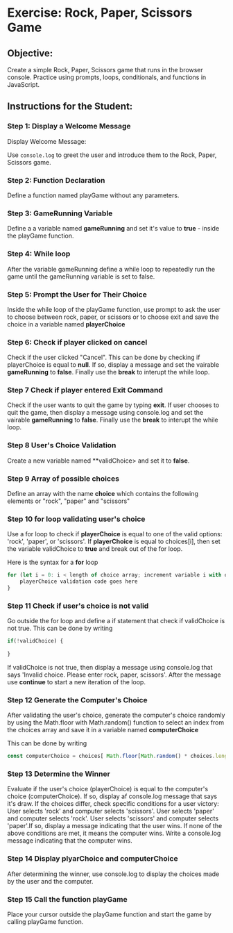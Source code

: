 # Exercise: Rock, Paper, Scissors Game

## Objective:

Create a simple Rock, Paper, Scissors game that runs in the browser console. Practice using prompts, loops, conditionals, and functions in JavaScript.

## Instructions for the Student:

### Step 1: Display a Welcome Message

Display Welcome Message:

Use `console.log` to greet the user and introduce them to the Rock, Paper, Scissors game.

### Step 2: Function Declaration

Define a function named playGame without any parameters.


### Step 3: GameRunning Variable

Define a a variable named **gameRunning** and set it's value to **true** - inside the playGame function.

### Step 4: While loop
After the variable gameRunning define a while loop to repeatedly run the game until the gameRunning variable is set to false.

### Step 5: Prompt the User for Their Choice

Inside the while loop of the playGame function, use prompt to ask the user to choose between rock, paper, or scissors or to choose exit and save the choice in a variable named **playerChoice**

### Step 6: Check if player clicked on cancel
Check if the user clicked "Cancel". This can be done by checking if playerChoice is equal to **null**. If so, display a message and set the vairable **gameRunning** to **false**. Finally use the **break** to interupt the while loop.


### Step 7  Check if player entered Exit Command
Check if the user wants to quit the game by typing **exit**. If user chooses to quit the game, then display a message using console.log and set the vairable **gameRunning** to **false**. Finally use the **break** to interupt the while loop.

### Step 8  User's Choice Validation
Create a new variable named **validChoice> and set it to **false**.

### Step 9 Array of possible choices
Define an array with the name **choice** which contains the following elements or "rock", "paper" and "scissors"

### Step 10 for loop validating user's choice
Use a for loop to check if **playerChoice** is equal to one of the valid options: 'rock', 'paper', or 'scissors'. 
If **playerChoice** is equal to choices[i], then set the variable validChoice to **true** and break out of the for loop.

Here is the syntax for a **for** loop 
``` Javascript
for (let i = 0: i < length of choice array; increment variable i with one) {
    playerChoice validation code goes here
}
```

### Step 11 Check if user's choice is not valid
Go outside the for loop and define a if statement that check if validChoice is not true. This can be done by writing 
```Javascript 
if(!validChoice) {
    
}
```
If validChoice is not true, then display a message using console.log that says 'Invalid choice. Please enter rock, paper, scissors'. After the message  use **continue** to start a new iteration of the loop.

### Step 12 Generate the Computer's Choice
After validating the user's choice, generate the computer's choice randomly by using the Math.floor with Math.random() function to select an index from the choices array and save it in a variable named **computerChoice**

This can be done by writing 
```Javascript 
const computerChoice = choices[ Math.floor[Math.random() * choices.length) ];
```


### Step 13 Determine the Winner
Evaluate if the user's choice (playerChoice) is equal to the computer's choice (computerChoice). If so, display af console.log message that says it's draw. If the choices differ, check specific conditions for a user victory:
User selects 'rock' and computer selects 'scissors'.
User selects 'paper' and computer selects 'rock'.
User selects 'scissors' and computer selects 'paper'.If so, display a message indicating that the user wins. If none of the above conditions are met, it means the computer wins.
Write a console.log message indicating that the computer wins.


### Step 14 Display plyarChoice and computerChoice
After determining the winner, use console.log to display the choices made by the user and the computer.

### Step 15 Call the function playGame
Place your cursor outside the playGame function and start the game by calling playGame function.
